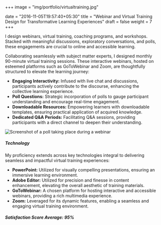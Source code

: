 +++
image = "img/portfolio/virtualtraining.jpg"

date = "2016-11-05T19:57:40+05:30"
title = "Webinar and Virtual Training Design for Transformative Learning Experiences"
draft = false
weight = 7
+++

I design webinars, virtual training, coaching programs, and workshops. Stacked with meaningful discussions, exploratory conversations, and polls, these engagements are crucial to online and accessible learning. 

<!--more-->

Collaborating seamlessly with subject matter experts, I designed monthly 90-minute virtual training sessions. These interactive webinars, hosted on esteemed platforms such as GoToWebinar and Zoom, are thoughtfully structured to elevate the learning journey:

- **Engaging Interactivity:** Infused with live chat and discussions, participants actively contribute to the discourse, enhancing the collective learning experience.
- **Poll Questions:** Strategic incorporation of polls to gauge participant understanding and encourage real-time engagement.
- **Downloadable Resources:** Empowering learners with downloadable templates, ensuring practical application of acquired knowledge.
- **Dedicated Q&A Periods:** Facilitating Q&A sessions, providing participants with a direct channel to deepen their understanding.

![Screenshot of a poll taking place during a webinar][1]

##### Technology

My proficiency extends across key technologies integral to delivering seamless and impactful virtual training experiences:

- **PowerPoint:** Utilized for visually compelling presentations, ensuring an immersive learning environment.
- **Adobe Editor:** Utilized for precision and finesse in content enhancement, elevating the overall aesthetic of training materials.
- **GoToWebinar:** A chosen platform for hosting interactive and accessible webinars, providing a rich multimedia experience.
- **Zoom:** Leveraged for its dynamic features, enabling a seamless and engaging virtual training environment.

##### Satisfaction Score Average: 95%

 [1]: /img/virtualtraining.jpg